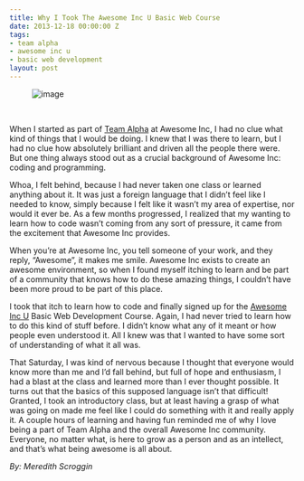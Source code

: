 ```yaml
---
title: Why I Took The Awesome Inc U Basic Web Course
date: 2013-12-18 00:00:00 Z
tags:
- team alpha
- awesome inc u
- basic web development
layout: post
---
```

 
<p><figure class="tmblr-full" data-orig-height="375" data-orig-width="500" data-orig-src="https://66.media.tumblr.com/66efecce8360d23b20e2f91a4c128860/tumblr_inline_mxzffxmNgR1spm8pc.jpg"><img alt="image" src="https://66.media.tumblr.com/66004e63f230a4ae549eeac10c1402ae/tumblr_inline_pk00zco65v1spm8pc_540.jpg" data-orig-height="375" data-orig-width="500" data-orig-src="https://66.media.tumblr.com/66efecce8360d23b20e2f91a4c128860/tumblr_inline_mxzffxmNgR1spm8pc.jpg"/></figure></p>
<p><strong><strong><br/></strong></strong></p>
<p>When I started as part of <a href="http://www.awesomeinc.org/get-involved.html" target="_blank">Team Alpha</a> at Awesome Inc, I had no clue what kind of things that I would be doing. I knew that I was there to learn, but I had no clue how absolutely brilliant and driven all the people there were. But one thing always stood out as a crucial background of Awesome Inc: coding and programming.</p>

<p>Whoa, I felt behind, because I had never taken one class or learned anything about it. It was just a foreign language that I didn’t feel like I needed to know, simply because I felt like it wasn’t my area of expertise, nor would it ever be. As a few months progressed, I realized that my wanting to learn how to code wasn’t coming from any sort of pressure, it came from the excitement that Awesome Inc provides.</p>

<p>When you’re at Awesome Inc, you tell someone of your work, and they reply, “Awesome”, it makes me smile. Awesome Inc exists to create an awesome environment, so when I found myself itching to learn and be part of a community that knows how to do these amazing things, I couldn’t have been more proud to be part of this place.</p>

<p>I took that itch to learn how to code and finally signed up for the <a href="http://www.awesomeincu.com/" target="_blank">Awesome Inc U</a> Basic Web Development Course. Again, I had never tried to learn how to do this kind of stuff before. I didn’t know what any of it meant or how people even understood it. All I knew was that I wanted to have some sort of understanding of what it all was.</p>

<p>That Saturday, I was kind of nervous because I thought that everyone would know more than me and I’d fall behind, but full of hope and enthusiasm, I had a blast at the class and learned more than I ever thought possible. It turns out that the basics of this supposed language isn’t that difficult! Granted, I took an introductory class, but at least having a grasp of what was going on made me feel like I could do something with it and really apply it. A couple hours of learning and having fun reminded me of why I love being a part of Team Alpha and the overall Awesome Inc community. Everyone, no matter what, is here to grow as a person and as an intellect, and that’s what being awesome is all about.</p>

<p><em>By: Meredith Scroggin</em></p>
